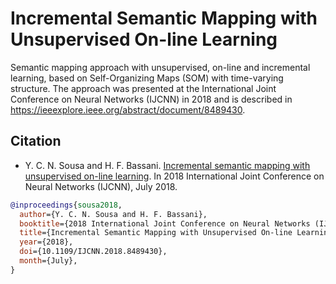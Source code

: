 # Incremental Semantic Mapping with Unsupervised On-line Learning

Semantic mapping approach with unsupervised, on-line and incremental learning, based on Self-Organizing Maps (SOM) with time-varying structure. The approach was presented at the International Joint Conference on Neural Networks (IJCNN) in 2018 and is described in https://ieeexplore.ieee.org/abstract/document/8489430.

## Citation

- Y. C. N. Sousa and H. F. Bassani. [Incremental semantic mapping with unsupervised on-line learning](https://ieeexplore.ieee.org/abstract/document/8489430). In 2018 International Joint Conference on Neural Networks (IJCNN), July 2018.

```bibtex
@inproceedings{sousa2018,
  author={Y. C. N. Sousa and H. F. Bassani},
  booktitle={2018 International Joint Conference on Neural Networks (IJCNN)},
  title={Incremental Semantic Mapping with Unsupervised On-line Learning},
  year={2018},
  doi={10.1109/IJCNN.2018.8489430},
  month={July},
}

```
